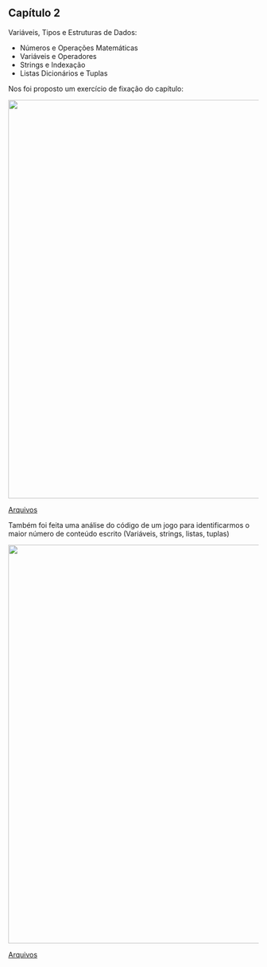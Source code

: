 ## Capítulo 2

Variáveis, Tipos e Estruturas de Dados:

<ul>
	<li>Números e Operações Matemáticas </li>
	<li>Variáveis e Operadores</li>
	<li>Strings e Indexação</li>
	<li>Listas Dicionários e Tuplas</li>
</ul>

Nos foi proposto um exercício de fixação do capítulo:

<center><img src="https://user-images.githubusercontent.com/67449365/94211463-eac51700-fea7-11ea-8e2d-0f69d37d9924.jpg" alt="" width="800"></center>

[Arquivos](https://github.com/ThayaneMoreira/PythonFundamentos-studies/blob/master/CAP-02/Exercicio-Realizado-CAP02.ipynb)

Também foi feita uma análise do código de um jogo para identificarmos o maior número de conteúdo escrito (Variáveis, strings, listas, tuplas)

<center><img src="https://user-images.githubusercontent.com/67449365/94211630-5ad39d00-fea8-11ea-8640-3d2be84f7619.jpg" alt="" width="800"></center>

[Arquivos](https://github.com/ThayaneMoreira/PythonFundamentos-studies/blob/master/CAP-02/Exercicio.py)
